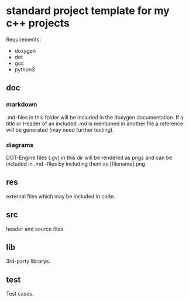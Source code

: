 # standard project template for my c++ projects
 Requirements:
 - doxygen
 - dot
 - gcc
 - python3

## doc
### markdown
.md-files in this folder will be included in the doxygen documentation.
If a title or Header of an included .md is mentioned in another file a reference will
be generated (may need further testing).

### diagrams
DOT-Engine files (.gv) in this dir will be rendered as pngs and can be included in .md -files by
including them as [filename].png

## res
external files which may be included in code.

## src
header and source files

## lib
3rd-party librarys.

## test
Test cases.
